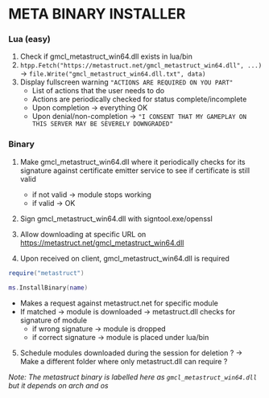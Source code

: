 # META BINARY INSTALLER

### Lua (easy)
1) Check if gmcl_metastruct_win64.dll exists in lua/bin
2) `htpp.Fetch("https://metastruct.net/gmcl_metastruct_win64.dll", ...)` -> `file.Write("gmcl_metastruct_win64.dll.txt", data)`
3) Display fullscreen warning `"ACTIONS ARE REQUIRED ON YOU PART"`
	- List of actions that the user needs to do
	- Actions are periodically checked for status complete/incomplete
	- Upon completion -> everything OK
	- Upon denial/non-completion -> `"I CONSENT THAT MY GAMEPLAY ON THIS SERVER MAY BE SEVERELY DOWNGRADED"`

### Binary
1) Make gmcl_metastruct_win64.dll where it periodically checks for its signature against certificate emitter service
to see if certificate is still valid
	- if not valid -> module stops working
	- if valid -> OK

2) Sign gmcl_metastruct_win64.dll with signtool.exe/openssl
3) Allow downloading at specific URL on https://metastruct.net/gmcl_metastruct_win64.dll
4) Upon received on client, gmcl_metastruct_win64.dll is required
```lua
require("metastruct")

ms.InstallBinary(name)
```

- Makes a request against metastruct.net for specific module
- If matched -> module is downloaded -> metastruct.dll checks for signature of module
	- if wrong signature -> module is dropped
	- if correct signature -> module is placed under lua/bin

5) Schedule modules downloaded during the session for deletion ?
	-> Make a different folder where only metastruct.dll can require ?

*Note: The metastruct binary is labelled here as `gmcl_metastruct_win64.dll` but it depends on arch and os*